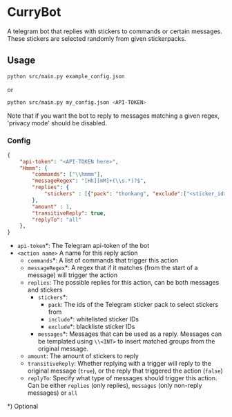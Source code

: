 # CurryBot
A telegram bot that replies with stickers to commands or certain messages.  
These stickers are selected randomly from given stickerpacks.

## Usage
```bash
python src/main.py example_config.json
```
or
```bash
python src/main.py my_config.json <API-TOKEN>
```
Note that if you want the bot to reply to messages matching a given regex, 'privacy mode' should be disabled.

### Config
```json
{
    "api-token": "<API-TOKEN here>",
    "Hmmm": {
        "commands": ["\\hmmm"],
        "messageRegex": "[Hh][mM]+(\\s.*)?$",
        "replies": {
            "stickers" : [{"pack": "thonkang", "exclude":["<sticker_id>"]}]
        },
        "amount" : 1,
        "transitiveReply": true,
        "replyTo": "all"
    },
}
```

- `api-token`*: The Telegram api-token of the bot
- `<action name>` A name for this reply action
  - `commands`*: A list of commands that trigger this action
  - `messageRegex`*: A regex that if it matches (from the start of a message) will trigger the action
  - `replies`: The possible replies for this action, can be both messages and stickers
    - `stickers`*: 
      - `pack`: The ids of the Telegram sticker pack to select stickers from
      - `include`*: whitelisted sticker IDs 
      - `exclude`*: blackliste sticker IDs 
    - `messages`*: Messages that can be used as a reply. Messages can be templated using `\\<INT>` to insert matched groups from the original message.
  - `amount`: The amount of stickers to reply
  - `transitiveReply`: Whether replying with a trigger will reply to the original message (`true`), or the reply that triggered the action (`false`)
  - `replyTo`: Specify what type of messages should trigger this action. Can be either `replies` (only replies), `messages` (only non-reply messages) or `all`

*) Optional
